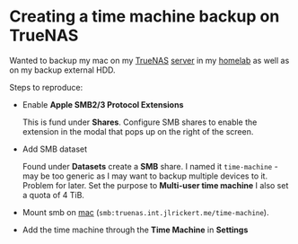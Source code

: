# Creating a time machine backup on TrueNAS

Wanted to backup my mac on my [TrueNAS](../676) [server](../563) in my [homelab](../578) as well as on my backup external HDD.

Steps to reproduce:

- Enable **Apple SMB2/3 Protocol Extensions**

  This is fund under **Shares**. Configure SMB shares to enable the extension in the modal that pops up on the right of the screen.

- Add SMB dataset

  Found under **Datasets** create a **SMB** share. I named it `time-machine` - may be too generic as I may want to backup multiple devices to it. Problem for later. Set the purpose to **Multi-user time machine** I also set a quota of 4 TiB.

- Mount smb on [mac](../583) (`smb:truenas.int.jlrickert.me/time-machine`).
- Add the time machine through the **Time Machine** in **Settings**